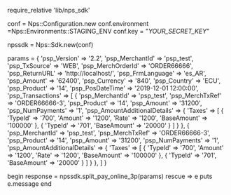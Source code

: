require_relative 'lib/nps_sdk'

conf = Nps::Configuration.new
conf.environment =Nps::Environments::STAGING_ENV
conf.key = "_YOUR_SECRET_KEY_"

npssdk = Nps::Sdk.new(conf)

params = {
    'psp_Version' => '2.2',
    'psp_MerchantId' => 'psp_test',
    'psp_TxSource' => 'WEB',
    'psp_MerchOrderId' => 'ORDER66666',
    'psp_ReturnURL' => 'http://localhost/',
    'psp_FrmLanguage' => 'es_AR',
    'psp_Amount' => '62400',
    'psp_Currency' => '840',
    'psp_Country' => 'ECU',
    'psp_Product' => '14',
    'psp_PosDateTime' => '2019-12-01 12:00:00',
    'psp_Transactions'  => [
        {
            'psp_MerchantId' => 'psp_test',
            'psp_MerchTxRef' => 'ORDER66666-3',
            'psp_Product' => '14',
            'psp_Amount' => '31200',
            'psp_NumPayments' => '1',
            'psp_AmountAdditionalDetails'  => {
                'Taxes'  => [
                    {
                        'TypeId' => '700',
                        'Amount' => '1200',
                        'Rate' => '1200',
                        'BaseAmount' => '100000'
                    },
                    {
                        'TypeId' => '701',
                        'BaseAmount' => '20000'
                    }
                ]
                    }
        },
        {
            'psp_MerchantId' => 'psp_test',
            'psp_MerchTxRef' => 'ORDER66666-3',
            'psp_Product' => '14',
            'psp_Amount' => '31200',
            'psp_NumPayments' => '1',
            'psp_AmountAdditionalDetails'  => {
                'Taxes'  => [
                    {
                        'TypeId' => '700',
                        'Amount' => '1200',
                        'Rate' => '1200',
                        'BaseAmount' => '100000'
                    },
                    {
                        'TypeId' => '701',
                        'BaseAmount' => '20000'
                    }
                ]
                    }
        },
    ]
}

begin 
    response = npssdk.split_pay_online_3p(params) 
rescue => e 
    puts e.message 
end 
